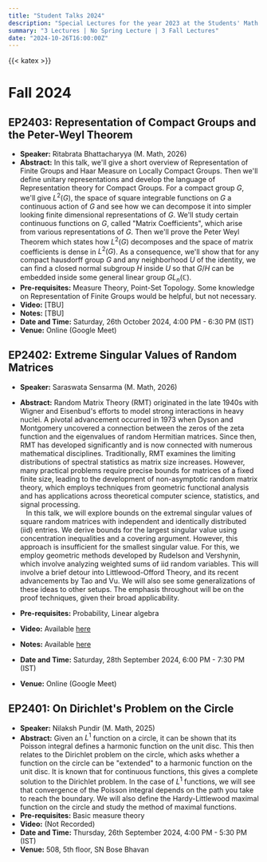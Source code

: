 ```yaml
---
title: "Student Talks 2024"
description: "Special Lectures for the year 2023 at the Students' Math Club at Indian Statistical Institute, Kolkata."
summary: "3 Lectures | No Spring Lecture | 3 Fall Lectures"
date: "2024-10-26T16:00:00Z"
---
```


{{< katex >}}

# Fall 2024

## EP2403: Representation of Compact Groups and the Peter-Weyl Theorem

- **Speaker:** Ritabrata Bhattacharyya (M. Math, 2026)
- **Abstract:** In this talk, we'll give a short overview of Representation of Finite Groups and Haar Measure on Locally Compact Groups. Then we'll define unitary representations and develop the language of Representation theory for Compact Groups. For a compact group $G$, we'll give $L^2(G)$, the space of square integrable functions on $G$ a continuous action of $G$ and see how we can decompose it into simpler looking finite dimensional representations of $G$. We'll study certain continuous functions on $G$, called "Matrix Coefficients", which arise from various representations of $G$. Then we'll prove the Peter Weyl Theorem which states how $L^2(G)$ decomposes and the space of matrix coefficients is dense in $L^2(G)$. As a consequence, we'll show that for any compact hausdorff group $G$ and any neighborhood $U$ of the identity, we can find a closed normal subgroup $H$ inside $U$ so that $G/H$ can be embedded inside some general linear group $GL_n(\mathbb{C}).$
- **Pre-requisites:** Measure Theory, Point-Set Topology. Some knowledge on Representation of Finite Groups would be helpful, but not necessary.
- **Video:** [TBU]
- **Notes:** [TBU]
- **Date and Time:** Saturday, 26th October 2024, 4:00 PM - 6:30 PM (IST)
- **Venue:** Online (Google Meet)

## EP2402: Extreme Singular Values of Random Matrices

- **Speaker:** Saraswata Sensarma (M. Math, 2026)
- **Abstract:** Random Matrix Theory (RMT) originated in the late 1940s with Wigner and Eisenbud's efforts to model strong interactions in heavy nuclei. A pivotal advancement occurred in 1973 when Dyson and Montgomery uncovered a connection between the zeros of the zeta function and the eigenvalues of random Hermitian matrices. Since then, RMT has developed significantly and is now connected with numerous mathematical disciplines. Traditionally, RMT examines the limiting distributions of spectral statistics as matrix size increases. However, many practical problems require precise bounds for matrices of a fixed finite size, leading to the development of non-asymptotic random matrix theory, which employs techniques from geometric functional analysis and has applications across theoretical computer science, statistics, and signal processing.  
  &nbsp;&nbsp; In this talk, we will explore bounds on the extremal singular values of square random matrices with independent and identically distributed (iid) entries. We derive bounds for the largest singular value using concentration inequalities and a covering argument. However, this approach is insufficient for the smallest singular value. For this, we employ geometric methods developed by Rudelson and Vershynin, which involve analyzing weighted sums of iid random variables. This will involve a brief detour into Littlewood-Offord Theory, and its recent advancements by Tao and Vu. We will also see some generalizations of these ideas to other setups. The emphasis throughout will be on the proof techniques, given their broad applicability.

- **Pre-requisites:** Probability, Linear algebra
- **Video:** Available [here](https://youtu.be/WjX6ysDE1r4)
- **Notes:** Available [here](https://drive.google.com/file/d/1p_1GnUib_nQ0DFgoLcgL9ywKW_QWC-00/view)
- **Date and Time:** Saturday, 28th September 2024, 6:00 PM - 7:30 PM (IST)
- **Venue:** Online (Google Meet)

## EP2401: On Dirichlet's Problem on the Circle

- **Speaker:** Nilaksh Pundir (M. Math, 2025)
- **Abstract:** Given an $L^1$ function on a circle, it can be shown that its Poisson integral defines a harmonic function on the unit disc. This then relates to the Dirichlet problem on the circle, which asks whether a function on the circle can be "extended" to a harmonic function on the unit disc. It is known that for continuous functions, this gives a complete solution to the Dirichlet problem. In the case of $L^1$ functions, we will see that convergence of the Poisson integral depends on the path you take to reach the boundary. We will also define the Hardy-Littlewood maximal function on the circle and study the method of maximal functions.
- **Pre-requisites:** Basic measure theory
- **Video:** (Not Recorded)
- **Date and Time:** Thursday, 26th September 2024, 4:00 PM - 5:30 PM (IST)
- **Venue:** 508, 5th floor, SN Bose Bhavan

